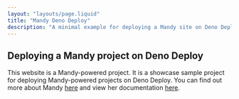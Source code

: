 ```yaml
---
layout: "layouts/page.liquid"
title: "Mandy Deno Deploy"
description: "A minimal example for deploying a Mandy site on Deno Deploy."
---
```


## Deploying a Mandy project on Deno Deploy

This website is a Mandy-powered project. It is a showcase sample project for deploying Mandy-powered projects on Deno Deploy. You can find out more about Mandy [here](https://angeldollface.art/mandys-house/) and view her documentation [here](https://angeldollface.art/mandys-house/content/documentation/).